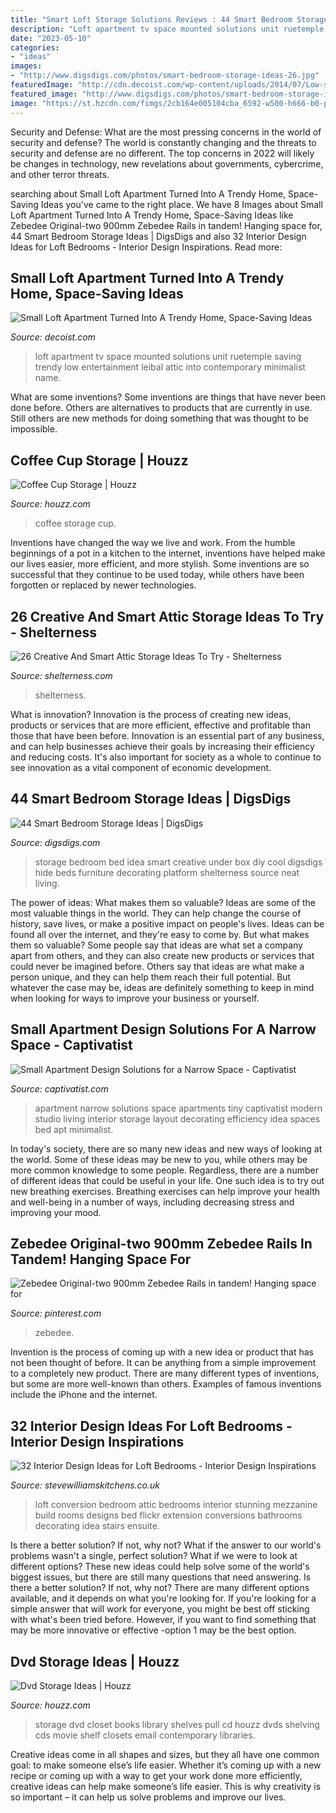 ```yaml
---
title: "Smart Loft Storage Solutions Reviews : 44 Smart Bedroom Storage Ideas"
description: "Loft apartment tv space mounted solutions unit ruetemple saving trendy low entertainment leibal attic into contemporary minimalist name"
date: "2023-05-10"
categories:
- "ideas"
images:
- "http://www.digsdigs.com/photos/smart-bedroom-storage-ideas-26.jpg"
featuredImage: "http://cdn.decoist.com/wp-content/uploads/2014/07/Low-slung-entertainment-unit-and-wall-mounted-TV-save-up-on-space.jpg"
featured_image: "http://www.digsdigs.com/photos/smart-bedroom-storage-ideas-26.jpg"
image: "https://st.hzcdn.com/fimgs/2cb164e005104cba_6592-w500-h666-b0-p0--.jpg"
---
```



Security and Defense: What are the most pressing concerns in the world of security and defense?
The world is constantly changing and the threats to security and defense are no different. The top concerns in 2022 will likely be changes in technology, new revelations about governments, cybercrime, and other terror threats.

	

		
searching about Small Loft Apartment Turned Into A Trendy Home, Space-Saving Ideas you've came to the right place. We have 8 Images about Small Loft Apartment Turned Into A Trendy Home, Space-Saving Ideas like Zebedee Original-two 900mm Zebedee Rails in tandem! Hanging space for, 44 Smart Bedroom Storage Ideas | DigsDigs and also 32 Interior Design Ideas for Loft Bedrooms - Interior Design Inspirations. Read more:
		
    
## Small Loft Apartment Turned Into A Trendy Home, Space-Saving Ideas

<img loading=lazy src="http://cdn.decoist.com/wp-content/uploads/2014/07/Low-slung-entertainment-unit-and-wall-mounted-TV-save-up-on-space.jpg" onerror="this.onerror=null;this.src='https://tse4.mm.bing.net/th?id=OIP.8hs_mwbZeynr1WAhMysTcAHaE7&amp;pid=15.1';" alt="Small Loft Apartment Turned Into A Trendy Home, Space-Saving Ideas">

_Source: decoist.com_

>loft apartment tv space mounted solutions unit ruetemple saving trendy low entertainment leibal attic into contemporary minimalist name. 

	

What are some inventions?
Some inventions are things that have never been done before. Others are alternatives to products that are currently in use. Still others are new methods for doing something that was thought to be impossible.

    
## Coffee Cup Storage | Houzz

<img loading=lazy src="https://st.hzcdn.com/fimgs/2cb164e005104cba_6592-w500-h666-b0-p0--.jpg" onerror="this.onerror=null;this.src='https://tse3.mm.bing.net/th?id=OIP.KEmy3nJ-uImaxIDBgC33MgHaJ3&amp;pid=15.1';" alt="Coffee Cup Storage | Houzz">

_Source: houzz.com_

>coffee storage cup. 

	

Inventions have changed the way we live and work. From the humble beginnings of a pot in a kitchen to the internet, inventions have helped make our lives easier, more efficient, and more stylish. Some inventions are so successful that they continue to be used today, while others have been forgotten or replaced by newer technologies.

    
## 26 Creative And Smart Attic Storage Ideas To Try - Shelterness

<img loading=lazy src="https://i.shelterness.com/2016/06/11-closet-with-mirror-doors-and-clothes-hangers.jpg" onerror="this.onerror=null;this.src='https://tse4.mm.bing.net/th?id=OIP.AaZNqroZo-qs21QBaQNcogHaOP&amp;pid=15.1';" alt="26 Creative And Smart Attic Storage Ideas To Try - Shelterness">

_Source: shelterness.com_

>shelterness. 

	

What is innovation?
Innovation is the process of creating new ideas, products or services that are more efficient, effective and profitable than those that have been before. Innovation is an essential part of any business, and can help businesses achieve their goals by increasing their efficiency and reducing costs. It's also important for society as a whole to continue to see innovation as a vital component of economic development.

    
## 44 Smart Bedroom Storage Ideas | DigsDigs

<img loading=lazy src="http://www.digsdigs.com/photos/smart-bedroom-storage-ideas-26.jpg" onerror="this.onerror=null;this.src='https://tse1.mm.bing.net/th?id=OIP.2iFFdShpMEAzhbYcDJSjkQHaJJ&amp;pid=15.1';" alt="44 Smart Bedroom Storage Ideas | DigsDigs">

_Source: digsdigs.com_

>storage bedroom bed idea smart creative under box diy cool digsdigs hide beds furniture decorating platform shelterness source neat living. 

	

The power of ideas: What makes them so valuable?
Ideas are some of the most valuable things in the world. They can help change the course of history, save lives, or make a positive impact on people's lives. Ideas can be found all over the internet, and they're easy to come by. But what makes them so valuable? Some people say that ideas are what set a company apart from others, and they can also create new products or services that could never be imagined before. Others say that ideas are what make a person unique, and they can help them reach their full potential. But whatever the case may be, ideas are definitely something to keep in mind when looking for ways to improve your business or yourself.

    
## Small Apartment Design Solutions For A Narrow Space - Captivatist

<img loading=lazy src="http://www.captivatist.com/small-apartment-design-solutions-narrow-space-5.jpg" onerror="this.onerror=null;this.src='https://tse4.mm.bing.net/th?id=OIP.FsHWRzcEXAY-Uta449VzhgHaHX&amp;pid=15.1';" alt="Small Apartment Design Solutions for a Narrow Space - Captivatist">

_Source: captivatist.com_

>apartment narrow solutions space apartments tiny captivatist modern studio living interior storage layout decorating efficiency idea spaces bed apt minimalist. 

	

In today's society, there are so many new ideas and new ways of looking at the world. Some of these ideas may be new to you, while others may be more common knowledge to some people. Regardless, there are a number of different ideas that could be useful in your life. One such idea is to try out new breathing exercises. Breathing exercises can help improve your health and well-being in a number of ways, including decreasing stress and improving your mood.

    
## Zebedee Original-two 900mm Zebedee Rails In Tandem! Hanging Space For

<img loading=lazy src="https://i.pinimg.com/originals/fe/23/40/fe234005112309f94ba7924bf04c6e9a.jpg" onerror="this.onerror=null;this.src='https://tse3.mm.bing.net/th?id=OIP.Mv-3dx0T6XofH6RcCNImaAHaLI&amp;pid=15.1';" alt="Zebedee Original-two 900mm Zebedee Rails in tandem! Hanging space for">

_Source: pinterest.com_

>zebedee. 

	

Invention is the process of coming up with a new idea or product that has not been thought of before. It can be anything from a simple improvement to a completely new product. There are many different types of inventions, but some are more well-known than others. Examples of famous inventions include the iPhone and the internet.

    
## 32 Interior Design Ideas For Loft Bedrooms - Interior Design Inspirations

<img loading=lazy src="http://www.stevewilliamskitchens.co.uk/wp-content/uploads/2015/07/_d_improd_/new-loft-bedroom-design-with-small-loft-bedroom-ideas-loft-conversion-stunning-bedrooms-by-design_f_improf_800x534.jpg" onerror="this.onerror=null;this.src='https://tse2.mm.bing.net/th?id=OIP.NRwzVpRWfD2pWCnS9HID9QHaE8&amp;pid=15.1';" alt="32 Interior Design Ideas for Loft Bedrooms - Interior Design Inspirations">

_Source: stevewilliamskitchens.co.uk_

>loft conversion bedroom attic bedrooms interior stunning mezzanine build rooms designs bed flickr extension conversions bathrooms decorating idea stairs ensuite. 

	

Is there a better solution? If not, why not?
What if the answer to our world's problems wasn't a single, perfect solution? What if we were to look at different options? These new ideas could help solve some of the world's biggest issues, but there are still many questions that need answering. Is there a better solution? If not, why not? There are many different options available, and it depends on what you're looking for. If you're looking for a simple answer that will work for everyone, you might be best off sticking with what's been tried before. However, if you want to find something that may be more innovative or effective -option 1 may be the best option.

    
## Dvd Storage Ideas | Houzz

<img loading=lazy src="https://st.hzcdn.com/fimgs/2591d5db0f3d625f_2565-w500-h666-b0-p0--contemporary-closet.jpg" onerror="this.onerror=null;this.src='https://tse3.mm.bing.net/th?id=OIP.cdRpC5Gh6CbZlM9vL0WgBwHaJ3&amp;pid=15.1';" alt="Dvd Storage Ideas | Houzz">

_Source: houzz.com_

>storage dvd closet books library shelves pull cd houzz dvds shelving cds movie shelf closets email contemporary libraries. 

	

Creative ideas come in all shapes and sizes, but they all have one common goal: to make someone else’s life easier. Whether it’s coming up with a new recipe or coming up with a way to get your work done more efficiently, creative ideas can help make someone’s life easier. This is why creativity is so important – it can help us solve problems and improve our lives.

